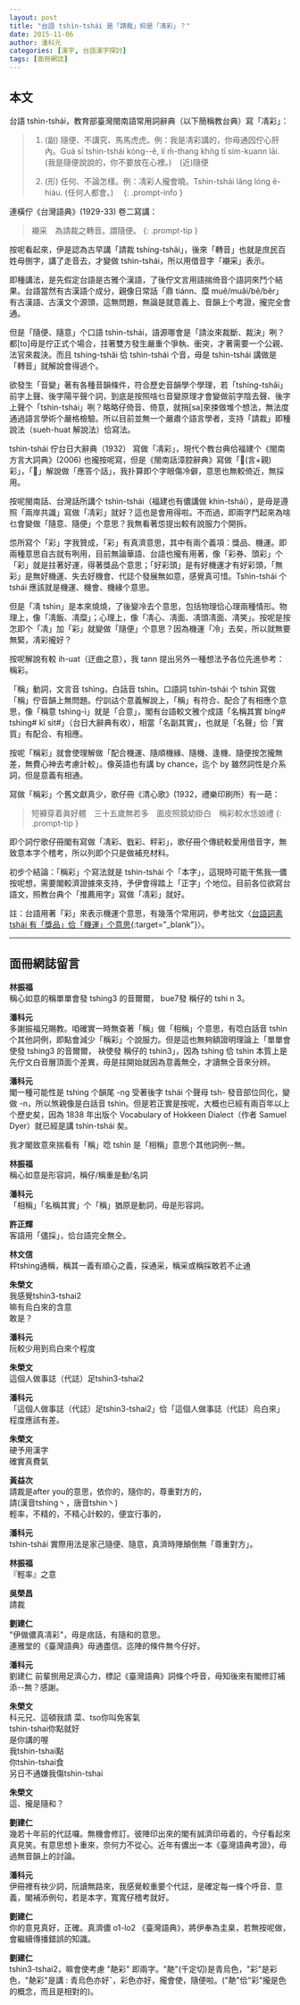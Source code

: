 ```yaml
---
layout: post
title: "台語 tshìn-tshái 是「請裁」抑是「凊彩」？"
date: 2015-11-06
author: 潘科元
categories: [漢字, 台語漢字探討]
tags: [面冊網誌]
---
```

## 本文

台語 tshìn-tshái，教育部臺灣閩南語常用詞辭典（以下簡稱教台典）寫「凊彩」：

> 1. (副) 隨便、不講究、馬馬虎虎。例：我是凊彩講的，你毋通囥佇心肝內。Guá sī tshìn-tshái kóng\--ê, lí m̄-thang khǹg tī sim-kuann lāi. (我是隨便說說的，你不要放在心裡。)　(近)隨便 
>
> 2. (形) 任何、不論怎樣。例：凊彩人攏會曉。Tshìn-tshái lâng lóng ē-hiáu. (任何人都會。)　
{: .prompt-info }

連橫佇《台灣語典》(1929-33) 卷二寫講：

> 襯采　為請裁之轉音。謂隨便。
{: .prompt-tip }

按呢看起來，伊是認為古早講「請裁 tshíng-tshâi」，後來「轉音」也就是庶民百姓毋捌字，講了走音去，才變做 tshìn-tshái，所以用借音字「襯采」表示。

即種講法，是先假定台語是古雅个漢語，了後佇文言用語揣倚音个語詞來鬥个結果。台語當然有古漢語个成分，親像日常話「鼎 tiánn、糜 muê/muâi/bê/bêr」有古漢語、古漢文个源頭，這無問題，無論是就意義上、音韻上个考證，攏完全會通。

但是「隨便、隨意」个口語 tshìn-tshái，語源哪會是「請汝來裁斷、裁決」咧？都[to]毋是佇正式个場合，拄著雙方發生嚴重个爭執、衝突，才著需要一个公親、法官來裁決。而且 tshíng-tshâi 佮 tshìn-tshái 个音，毋是 tshìn-tshái 講做是「轉音」就解說會得過个。

欲發生「音變」著有各種音韻條件，符合歷史音韻學个學理，若「tshíng-tshâi」前字上聲、後字陽平聲个詞，到底是按照啥乜音變原理才會變做前字陰去聲、後字上聲个「tshìn-tshái」咧？略略仔倚音、倚意，就捎[sa]來捒做堆个想法，無法度通過語言學術个嚴格檢驗。所以目前並無一个嚴肅个語言學者，支持「請裁」即種說法（sueh-huat 解說法）佮寫法。

tshìn-tshái 佇台日大辭典（1932） 寫做「凊彩」，現代个教台典佮福建个《閩南方言大詞典》(2006) 也攏按呢寫，但是《閩南話漳腔辭典》寫做「𧭼(言+親)彩」，「𧭼」解說做「應答个話」，我扑算即个字眼傷冷僻，意思也無較倚近，無採用。

按呢閩南話、台灣話所講个 tshìn-tshái（福建也有儂講做 khìn-tshái），是毋是遵照「兩岸共識」寫做「凊彩」就好？這也是會用得啦。不而過，即兩字鬥起來為啥乜會變做「隨意、隨便」个意思？我無看著怹提出較有說服力个開拆。

怹所寫个「彩」字我贊成，「彩」有真濟意思，其中有兩个義項：獎品、機運。即兩種意思自古就有咧用，目前無論華語、台語也攏有用著，像「彩券、頭彩」个「彩」就是拄著好運，得著獎品个意思；「好彩頭」是有好機運才有好彩頭，「無彩」是無好機運、失去好機會、代誌个發展無如意，感覺真可惜。Tshìn-tshái 个 tshái 應該就是機運、機會、機緣个意思。

但是「凊 tshìn」是本來燒燒，了後變冷去个意思，包括物理佮心理兩種情形。物理上，像「凊飯、凊糜」；心理上，像「凊心、凊面、凊頭凊面、凊笑」。按呢是按怎即个「凊」加「彩」就變做「隨便」个意思？因為機運「冷」去矣，所以就無要無緊，凊彩攏好？

按呢解說有較 ih-uat（迂曲之意），我 tann 提出另外一種想法予各位先進參考：稱彩。

「稱」動詞，文言音 tshìng，白話音 tshìn。口語詞 tshìn-tshái 个 tshìn 寫做「稱」佇音韻上無問題。佇訓詁个意義解說上，「稱」有符合、配合了有相應个意思，像「稱意 tshìng-ì」就是「合意」，閣有台語較文雅个成語「名稱其實 bîng# tshìng# kî si̍t#」（台日大辭典有收），相當「名副其實」，也就是「名聲」佮「實質」有配合、有相應。

按呢「稱彩」就會使理解做「配合機運、隨順機緣、隨機、逢機、隨便按怎攏無差，無費心神去考慮計較」。像英語也有講 by chance，迄个 by 雖然詞性是介系詞，但是意義有相通。

寫做「稱彩」个舊文獻真少，歌仔冊《清心歌》(1932，禮樂印刷所）有一葩：

> 短褲穿着眞好體　三十五歲無若多　面皮照鏡幼掛白　稱彩較水恁娘禮
{: .prompt-tip }

即个詞佇歌仔冊閣有寫做「凊彩、戥彩、秤彩」，歌仔冊个傳統較愛用借音字，無致意本字个稽考，所以列即个只是做補充材料。

初步个結論：「稱彩」个寫法就是 tshìn-tshái 个「本字」，這現時可能干焦我一儂按呢想，需要閣較濟證據來支持，予伊會得踏上「正字」个地位。目前各位欲寫台語文，照教台典个「推薦用字」寫做「凊彩」就好。

註：台語用著「彩」來表示機運个意思，有幾落个常用詞，參考拙文〈[台語詞素 tshái 有「獎品」佮「機運」个意思](/posts/台語詞素-彩-tshái-有-獎品-佮-機運-个意思/){:target="_blank"}〉。

---

## 面冊網誌留言

**林振福**  
稱心如意的稱單單會發 tshing3 的音爾爾， bue7發 稱仔的 tshi n 3。

**潘科元**  
多謝振福兄賜教。咱確實一時無查著「稱」做「相稱」个意思，有唸白話音 tshìn 个其他詞例，即點會減少「稱彩」个說服力。但是這也無夠額證明理論上「單單會使發 tshing3 的音爾爾， 袂使發 稱仔的 tshin3」，因為 tshìng 佮 tshìn 本質上是先佇文白音層頂面个差異，毋是拄開始就因為意義無仝，才讀無仝音來分辨。

**潘科元**  
閣一種可能性是 tshìng 个韻尾 -ng 受著後字 tshái 个聲母 tsh- 發音部位同化，變做 -n，所以煞親像是白話音 tshìn。但是若正實是按呢，大概也已經有兩百年以上个歷史矣，因為 1838 年出版个 Vocabulary of Hokkeen Dialect（作者 Samuel Dyer）就已經是講 tshìn-tshái 矣。

我才閣致意來揣看有「稱」唸 tshìn 是「相稱」意思个其他詞例\--無。

**林振福**  
稱心如意是形容詞，稱仔/稱重是動/名詞

**潘科元**  
「相稱」「名稱其實」个「稱」猶原是動詞，毋是形容詞。

**許正輝**  
客語用「儘採」，佮台語完全無仝。

**林文信**  
秤tshìng通稱，稱其一義有順心之義，採通采，稱采或稱採敢若不止通

**朱榮文**  
我感覺tshin3-tshai2  
嘛有烏白來的含意  
敢是？  

**潘科元**  
阮較少用到烏白來个程度

**朱榮文**  
這個人做事誌（代誌）足tshin3-tshai2

**潘科元**  
「這個人做事誌（代誌）足tshin3-tshai2」佮「這個人做事誌（代誌）烏白來」程度應該有差。

**朱榮文**  
硬予用漢字  
確實真費氣

**黃益次**  
請裁是after you的意思，依你的，隨你的，尊重對方的，  
請(漢音tshing丶，唐音tshin丶)  
輕率，不精的，不精心計較的，便宜行事的，

**潘科元**  
tshìn-tshái 實際用法是家己隨便、隨意，真濟時陣顛倒無「尊重對方」。

**林振福**  
『輕率』之意

**吳榮昌**  
請裁

**劉建仁**  
"伊做儂真凊彩"，毋是痞話，有隨和的意思。  
連雅堂的《臺灣語典》毋通盡信。迄陣的條件無今仔好。

**潘科元**  
劉建仁 前輩捌用足濟心力，標記《臺灣語典》詞條个呼音，毋知後來有閣修訂補添\--無？感謝。

**朱榮文**  
科元兄、這頓我請 
菜、tso你叫免客氣  
tshin-tshai你點就好  
是你講的喔  
我tshin-tshai點  
你tshin-tshai食  
另日不通嫌我傷tshin-tshai

**朱榮文**  
這、攏是隨和？

**劉建仁**  
幾若十年前的代誌囉。無機會修訂。彼陣印出來的閣有誠濟印毋着的，今仔看起來真見笑。有意思想卜重來，奈何力不從心。近年有儂出一本《臺灣語典考證》，毋過無音韻上的討論。

**潘科元**  
伊冊裡有袂少詞，阮讀無路來，我感覺較重要个代誌，是確定每一條个呼音、意義，閣補添例句，若是本字，寬寬仔稽考就好。

**劉建仁**  
你的意見真好，正確。真濟儂 o1-lo2 《臺灣語典》，將伊奉為圭臬，若無按呢做，會繼續傳播錯誤的知識。

**劉建仁**  
tshin3-tshai2，嘛會使考慮 "靘彩" 即兩字。"靘"(千定切)是青烏色，"彩"是彩色，"靘彩"是講 : 青烏色亦好ˇ，彩色亦好，攏會使，隨便啦。("靘"佮"彩"攏是色的概念，而且是相對的)。
